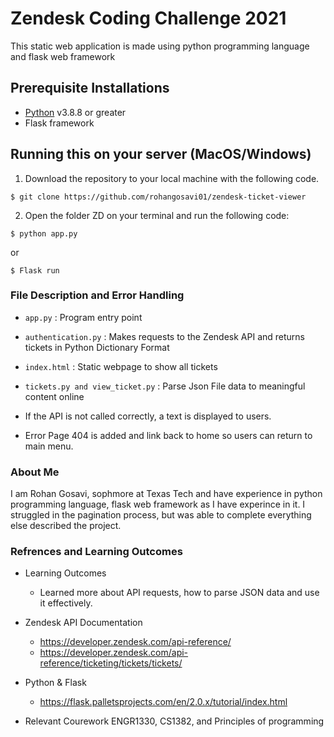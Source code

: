 # Zendesk Coding Challenge 2021 

This static web application is made using python programming language and flask web framework

## Prerequisite Installations

- [Python](https://www.python.org/downloads/) v3.8.8 or greater
- Flask framework

## Running this on your server (MacOS/Windows)

1. Download the repository to your local machine with the following code.

```
$ git clone https://github.com/rohangosavi01/zendesk-ticket-viewer
```

2. Open the folder ZD on your terminal and run the following code:
```
$ python app.py 
```
or 

```
$ Flask run
```

### File Description and Error Handling

- ```app.py``` : Program entry point
- ```authentication.py``` : Makes requests to the Zendesk API and returns tickets in Python Dictionary Format
- ```index.html``` : Static webpage to show all tickets
- ```tickets.py and view_ticket.py``` : Parse Json File data to meaningful content online

- If the API is not called correctly, a text is displayed to users. 
- Error Page 404 is added and link back to home so users can return to main menu. 

### About Me 

I am Rohan Gosavi, sophmore at Texas Tech and have experience in python programming language, flask web framework as I have experince in it. I struggled in the pagination process, but was able to complete everything else described the project.

### Refrences and Learning Outcomes

- Learning Outcomes 
    - Learned more about API requests, how to parse JSON data and use it effectively. 

- Zendesk API Documentation    
    - https://developer.zendesk.com/api-reference/
    - https://developer.zendesk.com/api-reference/ticketing/tickets/tickets/

- Python & Flask 
    - https://flask.palletsprojects.com/en/2.0.x/tutorial/index.html

- Relevant Courework ENGR1330, CS1382, and Principles of programming

